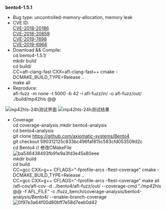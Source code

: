 **bento4-1.5.1**
* Bug type: uncontrolled-memory-allocation, memory leak    
* CVE ID:    
[CVE-2018-20186](https://cve.mitre.org/cgi-bin/cvename.cgi?name=CVE-2018-20186)     
[CVE-2018-20659](https://cve.mitre.org/cgi-bin/cvename.cgi?name=CVE-2018-20659)    
[CVE-2019-7698](https://cve.mitre.org/cgi-bin/cvename.cgi?name=CVE-2019-7698)    
[CVE-2019-6966](https://cve.mitre.org/cgi-bin/cvename.cgi?name=CVE-2019-6966)    
* Download && Compile:    
cd bento4-1.5.1/    
mkdir build    
cd build/    
CC=afl-clang-fast CXX=afl-clang-fast++ cmake -DCMAKE_BUILD_TYPE=Release ..    
make all
* Reproduce:    
afl-fuzz -m none -t 5000 -b 42 -i afl-fuzz/in/ -o afl-fuzz/out/ ./build/mp42hls @@    

![mp42hls-24h测试界面](https://user-images.githubusercontent.com/76025773/221110896-0829ceea-9c56-463d-996e-3542960f0622.png)
![mp42hls-24h测试结果](https://user-images.githubusercontent.com/76025773/221110907-c9ee7ef1-3480-4943-a77c-fde60f9e452a.png)

* Coverage      
cd coverage-analysis
mkdir bento4-analysis          
cd bento4-analysis       
git clone https://github.com/axiomatic-systems/Bento4           
git checkout 590312125c833bc496faf815c583cfd053509d2c             
cd Bento4
// 修改CMakeFile        
![ba546438493fb91e9a3fd3e45a80eee](https://user-images.githubusercontent.com/76025773/221110604-e7a22ea1-e4a3-4790-a7f8-1d8c203c5a30.png)               
mkdir build         
cd build        
CC=gcc CXX=g++ CFLAGS="-fprofile-arcs -ftest-coverage"  cmake -DCMAKE_BUILD_TYPE=Release ..                      
CC=gcc CXX=g++ CFLAGS="-fprofile-arcs -ftest-coverage" make all              
/afl-cov/afl-cov -d ../bento4/afl-fuzz/out/  --coverage-cmd "./mp42hls @@ -f AFL_FILE" -c /fuzz_bench/coverage-analysis/bento4-analysis/Bento4/ --enable-branch-coverage              
![0f97e3a64f00d80bff7e58d7eeb0d42](https://user-images.githubusercontent.com/76025773/221111126-8d769089-1096-4ec8-bb79-e75a216f4a80.png)
